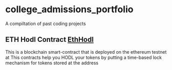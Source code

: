 # college_admissions_portfolio
A compiltation of past coding projects

## ETH Hodl Contract [EthHodl](EthHodl)
This is a blockchain smart-contract that is deployed on the ethereum testnet at 
This contracts help you HODL your tokens by putting a time-based lock mechanism for tokens stored at the address 
